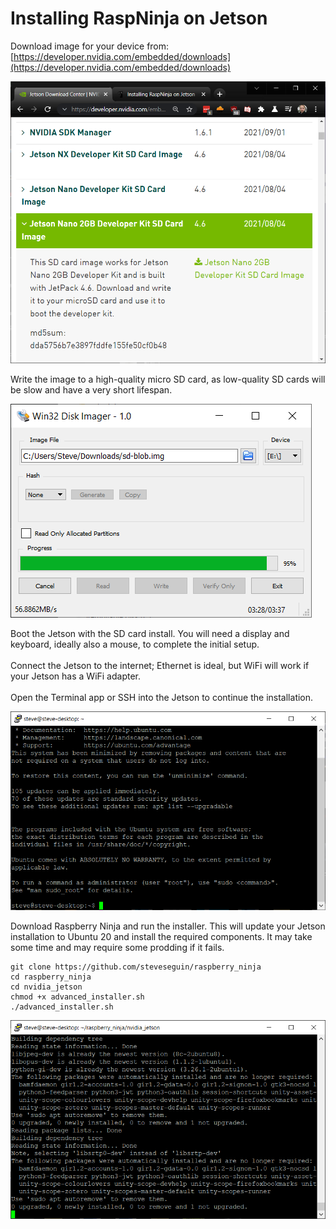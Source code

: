 # Installing RaspNinja on Jetson

Download image for your device from:\
[https://developer.nvidia.com/embedded/downloads](https://developer.nvidia.com/embedded/downloads)

![](<../.gitbook/assets/image (81).png>)

Write the image to a high-quality micro SD card, as low-quality SD cards will be slow and have a very short lifespan.

![](<../.gitbook/assets/image (82).png>)

Boot the Jetson with the SD card install. You will need a display and keyboard, ideally also a mouse, to complete the initial setup. \
\
Connect the Jetson to the internet; Ethernet is ideal, but WiFi will work if your Jetson has a WiFi adapter.\
\
Open the Terminal app or SSH into the Jetson to continue the installation.

![](<../.gitbook/assets/image (83).png>)

Download Raspberry Ninja and run the installer. This will update your Jetson installation to Ubuntu 20 and install the required components. It may take some time and may require some prodding if it fails.

```
git clone https://github.com/steveseguin/raspberry_ninja
cd raspberry_ninja
cd nvidia_jetson
chmod +x advanced_installer.sh
./advanced_installer.sh
```

![](<../.gitbook/assets/image (84).png>)
